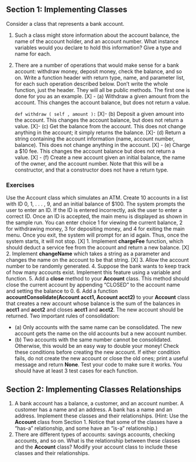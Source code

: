 ## Section 1: Implementing Classes
Consider a class that represents a bank account.
1. Such a class might store information about the account balance, the name
of the account holder, and an account number. What instance variables
would you declare to hold this information? Give a type and name for
each.
2. There are a number of operations that would make sense for a bank account: withdraw money, deposit money, check the balance, and so on.
Write a function header with return type, name, and parameter list, for
each such operation described below. Don’t write the whole function, just
the header. They will all be public methods. The first one is done for you
as an example.
[X] - (a) Withdraw a given amount from the account. This changes the account balance, but does not return a value.

    `def withdraw ( self , amount ):`
[X]- (b) Deposit a given amount into the account. This changes the account
balance, but does not return a value.
[X]- (c) Get the balance from the account. This does not change anything in
the account; it simply returns the balance.
[X]- (d) Return a string containing the account information (name, account
number, balance). This does not change anything in the account.
[X] - (e) Charge a $10 fee. This changes the account balance but does not
return a value.
[X] - (f) Create a new account given an initial balance, the name of the owner,
and the account number. Note that this will be a constructor, and
that a constructor does not have a return type.
### Exercises
Use the Account class which simulates an ATM. Create 10 accounts in a list
with ID 0, 1, . . . , 9, and an initial balance of $100. The system prompts the
user to enter an ID. If the ID is entered incorrectly, ask the user to enter a
correct ID. Once an ID is accepted, the main menu is displayed as shown in
the sample run. You can enter choice 1 for viewing the current balance, 2 for
withdrawing money, 3 for depositing money, and 4 for exiting the main menu.
Once you exit, the system will prompt for an id again. Thus, once the system
starts, it will not stop.
[X] 1. Implement **chargeFee** function, which should deduct a service fee from
the account and return a new balance.
[X] 2. Implement **changeName** which takes a string as a parameter and changes
the name on the account to be that string.
[X] 3. Allow the account number to be randomly generated.
4. Suppose the bank wants to keep track of how many accounts exist. Implement this feature using a variable and function.
5. Add a **close** method to your **Account** class. This method should close
the current account by appending “CLOSED” to the account name and
setting the balance to 0.
6. Add a function **accountConsolidate(Account acct1, Account acct2)**
to your **Account** class that creates a new account whose balance is the sum
of the balances in **acct1** and **acct2** and closes **acct1** and **acct2**. The new
account should be returned. Two important rules of consolidation:
- (a) Only accounts with the same name can be consolidated. The new
account gets the name on the old accounts but a new account number.
- (b) Two accounts with the same number cannot be consolidated. Otherwise, this would be an easy way to double your money!
Check these conditions before creating the new account. If either condition
fails, do not create the new account or close the old ones; print a useful
message and return **None**.
Test your code to make sure it works. You should have at least 3 test cases for
each function.
## Section 2: Implementing Classes Relationships
1. A bank account has a balance, a customer, and an account number. A
customer has a name and an address. A bank has a name and an address.
Implement these classes and their relationships. (Hint: Use the **Account**
class from Section 1. Notice that some of the classes have a “has-a”
relationship, and some have an “is-a” relationship.)
2. There are different types of accounts: savings accounts, checking accounts,
and so on. What is the relationship between these classes and the **Account**
class? Modify your account class to include these classes and their relationships.